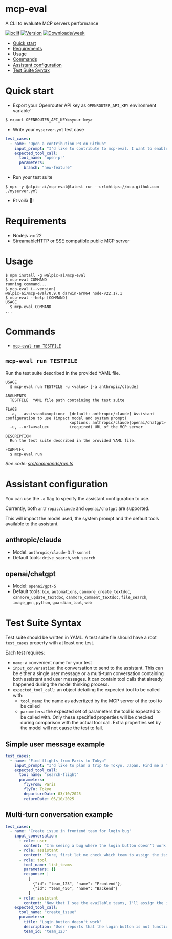 <h1>mcp-eval</h1>

A CLI to evaluate MCP servers performance

[![oclif](https://img.shields.io/badge/cli-oclif-brightgreen.svg)](https://oclif.io)
[![Version](https://img.shields.io/npm/v/mcp-eval.svg)](https://npmjs.org/package/mcp-eval)
[![Downloads/week](https://img.shields.io/npm/dw/mcp-eval.svg)](https://npmjs.org/package/mcp-eval)

<!-- toc -->

- [Quick start](#quick-start)
- [Requirements](#requirements)
- [Usage](#usage)
- [Commands](#commands)
- [Assistant configuration](#assistant-configuration)
- [Test Suite Syntax](#test-suite-syntax)
<!-- tocstop -->

# Quick start

- Export your Openrouter API key as `OPENROUTER_API_KEY` environment variable``

```
$ export OPENROUTER_API_KEY=<your-key>
```

- Write your `myserver.yml` test case

```yml
test_cases:
  - name: "Open a contribution PR on Github"
    input_prompt: "I'd like to contribute to mcp-eval. I want to enable ... feature. I'll let you go ahead and implement the feature as you see fit. Open a pull request with the proposed modification once you're done."
    expected_tool_call:
      tool_name: "open-pr"
      parameters:
        branch: "new-feature"
```

- Run your test suite

```
$ npx -y @alpic-ai/mcp-eval@latest run --url=https://mcp.github.com ./myserver.yml
```

- Et voilà 🎉!

# Requirements

- Nodejs >= 22
- StreamableHTTP or SSE compatible public MCP server

# Usage

<!-- usage -->

```sh-session
$ npm install -g @alpic-ai/mcp-eval
$ mcp-eval COMMAND
running command...
$ mcp-eval (--version)
@alpic-ai/mcp-eval/0.9.0 darwin-arm64 node-v22.17.1
$ mcp-eval --help [COMMAND]
USAGE
  $ mcp-eval COMMAND
...
```

<!-- usagestop -->

# Commands

<!-- commands -->

- [`mcp-eval run TESTFILE`](#mcp-eval-run-testfile)

## `mcp-eval run TESTFILE`

Run the test suite described in the provided YAML file.

```
USAGE
  $ mcp-eval run TESTFILE -u <value> [-a anthropic/claude]

ARGUMENTS
  TESTFILE  YAML file path containing the test suite

FLAGS
  -a, --assistant=<option>  [default: anthropic/claude] Assistant configuration to use (impact model and system prompt)
                            <options: anthropic/claude|openai/chatgpt>
  -u, --url=<value>         (required) URL of the MCP server

DESCRIPTION
  Run the test suite described in the provided YAML file.

EXAMPLES
  $ mcp-eval run
```

_See code: [src/commands/run.ts](https://github.com/alpic-ai/mcp-eval/blob/v0.9.0/src/commands/run.ts)_

<!-- commandsstop -->

# Assistant configuration

You can use the `-a` flag to specify the assistant configuration to use.

Currently, both `anthropic/claude` and `openai/chatgpt` are supported.

This will impact the model used, the system prompt and the default tools available to the assistant.

## anthropic/claude

- Model: `anthropic/claude-3.7-sonnet`
- Default tools: `drive_search`, `web_search`

## openai/chatgpt

- Model: `openai/gpt-5`
- Default tools: `bio`, `automations`, `canmore_create_textdoc`, `canmore_update_textdoc`, `canmore_comment_textdoc`, `file_search`, `image_gen`, `python`, `guardian_tool`, `web`

# Test Suite Syntax

Test suite should be written in YAML.
A test suite file should have a root `test_cases` property with at least one test.

Each test requires:

- `name`: a convenient name for your test
- `input_conversation`: the conversation to send to the assistant. This can be either a single user message or a multi-turn conversation containing both assistant and user messages. It can contain tool calls that already happened during the model thinking process.
- `expected_tool_call`: an object detailing the expected tool to be called with:
  - `tool_name`: the name as advertized by the MCP server of the tool to be called
  - `parameters`: the expected set of parameters the tool is expected to be called with. Only these specified properties will be checked during comparison with the actual tool call. Extra properties set by the model will not cause the test to fail.

## Simple user message example

```yml
test_cases:
  - name: "Find flights from Paris to Tokyo"
    input_prompt: "I'd like to plan a trip to Tokyo, Japan. Find me a flight from Paris to Tokyo on October 3rd and returning on October 5th."
    expected_tool_call:
      tool_name: "search-flight"
      parameters:
        flyFrom: Paris
        flyTo: Tokyo
        departureDate: 03/10/2025
        returnDate: 05/10/2025
```

## Multi-turn conversation example

```yml
test_cases:
  - name: "Create issue in frontend team for login bug"
    input_conversation:
      - role: user
        content: "I'm seeing a bug where the login button doesn't work. Can you create an issue for this?"
      - role: assistant
        content: "Sure, first let me check which team to assign the issue to. Listing your teams now."
      - role: tool
        tool_name: list_teams
        parameters: {}
        response: |
          [
            {"id": "team_123", "name": "Frontend"},
            {"id": "team_456", "name": "Backend"}
          ]
      - role: assistant
        content: "Now that I see the available teams, I'll assign the issue to the Frontend team."
    expected_tool_call:
      tool_name: "create_issue"
      parameters:
        title: "Login button doesn't work"
        description: "User reports that the login button is not functioning."
        team_id: "team_123"
```
